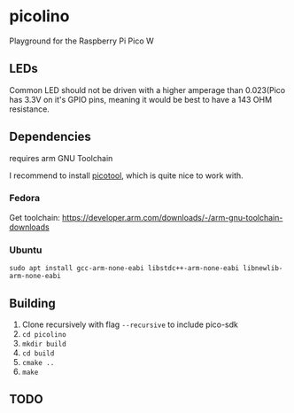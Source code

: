 # picolino

Playground for the Raspberry Pi Pico W

## LEDs

Common LED should not be driven with a higher amperage than 0.023(Pico has 3.3V on it's GPIO pins,
meaning it would be best to have a 143 OHM resistance.

## Dependencies

requires arm GNU Toolchain

I recommend to install [picotool](https://github.com/raspberrypi/picotool), which is quite nice to 
work with.

### Fedora

Get toolchain: https://developer.arm.com/downloads/-/arm-gnu-toolchain-downloads

### Ubuntu

`sudo apt install gcc-arm-none-eabi libstdc++-arm-none-eabi libnewlib-arm-none-eabi`

## Building

1. Clone recursively with flag `--recursive` to include pico-sdk
2. `cd picolino`
3. `mkdir build`
4. `cd build`
5. `cmake ..`
6. `make`

## TODO
